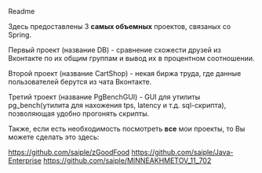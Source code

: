 Readme

Здесь предоставлены 3 **самых объемных** проектов, связаных со Spring.

Первый проект (название DB) - сравнение схожести друзей из Вконтакте по их общим группам и вывод их в процентном соотношении.

Второй проект (название CartShop) - некая биржа труда, где данные пользователей берутся из чата Вконтакте.

Третий троект (название PgBenchGUI) - GUI для утилиты pg_bench(утилита для нахожения tps, latency и т.д. sql-скрипта), позволяющая удобно прогонять скрипты.

Также, если есть необходимость посмотреть **все** мои проекты, то Вы можете сделать это здесь:

<https://github.com/saiple/zGoodFood>
<https://github.com/saiple/Java-Enterprise>
<https://github.com/saiple/MINNEAKHMETOV_11_702>
